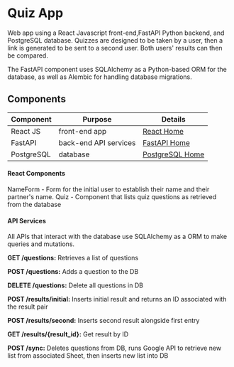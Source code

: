 # Quiz App

Web app using a React Javascript front-end,FastAPI Python backend, and PostgreSQL database. Quizzes are designed to be taken by a user, then a link is generated to be sent to a second user. Both users' results can then be compared.

The FastAPI component uses SQLAlchemy as a Python-based ORM for the database, as well as Alembic for handling database migrations.


## Components

| Component | Purpose | Details
| --------- | ------- | -------
| React JS  | front-end app | [React Home](https://react.dev/)
| FastAPI   | back-end API services | [FastAPI Home](https://fastapi.tiangolo.com/)
| PostgreSQL | database | [PostgreSQL Home](https://www.postgresql.org/)


#### React Components
NameForm - Form for the initial user to establish their name and their partner's name.
Quiz - Component that lists quiz questions as retrieved from the database


#### API Services
All APIs that interact with the database use SQLAlchemy as a ORM to make queries and mutations.

**GET /questions:** Retrieves a list of questions

**POST /questions:** Adds a question to the DB

**DELETE /questions:** Delete all questions in DB

**POST /results/initial:** Inserts initial result and returns an ID associated with the result pair

**POST /results/second:** Inserts second result alongside first entry

**GET /results/{result_id}:** Get result by ID

**POST /sync:** Deletes questions from DB, runs Google API to retrieve new list from associated Sheet, then inserts new list into DB